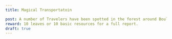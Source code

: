 ```yaml
---
title: Magical Transportatoin

post: A number of Travelers have been spotted in the forest around Boulderton. Please investigate for any possible reason for the influx of traffic and notate any information that may prove useful. 
reward: 10 leaves or 10 basic resources for a full report.
draft: true
---
```


